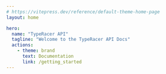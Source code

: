 ```yaml
---
# https://vitepress.dev/reference/default-theme-home-page
layout: home

hero:
  name: "TypeRacer API"
  tagline: "Welcome to the TypeRacer API Docs"
  actions:
    - theme: brand
      text: Documentation
      link: /getting_started
---
```


